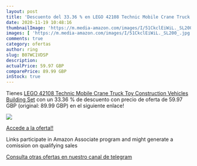 ```yaml
---
layout: post
title: 'Descuento del 33.36 % en LEGO 42108 Technic Mobile Crane Truck To'
date: 2020-11-19 10:48:16
thumbnailImage: 'https://m.media-amazon.com/images/I/51CkclEiWiL._SL200_.jpg'
images: [ 'https://m.media-amazon.com/images/I/51CkclEiWiL._SL200_.jpg' ]
comments: true
category: ofertas
author: ring
slug: B07WC1VDSP
description:
actualPrice: 59.97 GBP
comparePrice: 89.99 GBP
inStock: true
---
```


Tienes [LEGO 42108 Technic Mobile Crane Truck Toy  Construction Vehicles Building Set](https://www.amazon.co.uk/dp/B07WC1VDSP/?tag=redken01-21) con un 33.36 % de descuento con precio de oferta de 59.97 GBP (original: 89.99 GBP) en el siguiente enlace!

[![](https://m.media-amazon.com/images/I/51CkclEiWiL._SL200_.jpg)](https://www.amazon.co.uk/dp/B07WC1VDSP/?tag=redken01-21)

[Accede a la oferta!!](https://www.amazon.co.uk/dp/B07WC1VDSP/?tag=redken01-21)

Links participate in Amazon Associate program and might generate a comission on qualifying sales

[Consulta otras ofertas en nuestro canal de telegram](https://t.me/s/ofertas25)
